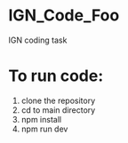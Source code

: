 # IGN_Code_Foo
IGN coding task

# To run code:
1. clone the repository
2. cd to main directory
3. npm install
4. npm run dev
